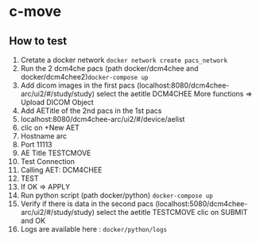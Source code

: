 # c-move

## How to test

  1. Cretate a docker network `docker network create pacs_network`
  2. Run the 2 dcm4che pacs (path docker/dcm4chee and docker/dcm4chee2)`docker-compose up`
  3. Add dicom images in the first pacs (localhost:8080/dcm4chee-arc/ui2/#/study/study) select the aetitle DCM4CHEE More functions => Upload DICOM Object
  4. Add AETitle of the 2nd pacs in the 1st pacs
  5. localhost:8080/dcm4chee-arc/ui2/#/device/aelist
  6. clic on +New AET
  7. Hostname arc
  8. Port 11113
  9. AE Title TESTCMOVE
  10. Test Connection
  11. Calling AET: DCM4CHEE
  12. TEST
  13. If OK => APPLY
  14. Run python script (path docker/python) `docker-compose up`
  15. Verify if there is data in the second pacs (localhost:5080/dcm4chee-arc/ui2/#/study/study) select the aetitle TESTCMOVE clic on SUBMIT and OK
  16. Logs are available here : `docker/python/logs`
